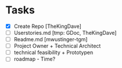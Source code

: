 # Tasks

* [x] Create Repo [TheKingDave]
* [ ] Userstories.md [tmp: GDoc, TheKingDave]
* [ ] Readme.md [mwustinger-tgm]
* [ ] Project Owner + Technical Architect
* [ ] technical feasibility + Prototypen
* [ ] roadmap - Time?
